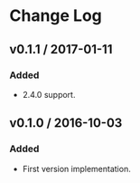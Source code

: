 # Change Log

## v0.1.1 / 2017-01-11
### Added
- 2.4.0 support.

## v0.1.0 / 2016-10-03
### Added
- First version implementation.
